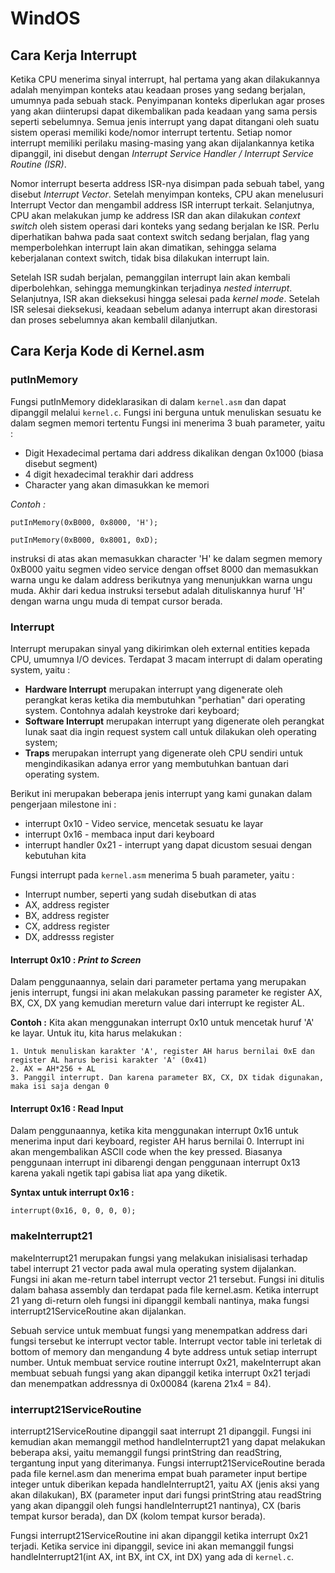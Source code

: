 # WindOS

## Cara Kerja Interrupt
Ketika CPU menerima sinyal interrupt, hal pertama yang akan dilakukannya adalah menyimpan konteks atau keadaan proses yang sedang berjalan, umumnya pada sebuah stack. Penyimpanan konteks diperlukan agar proses yang akan diinterupsi dapat dikembalikan pada keadaan yang sama persis seperti sebelumnya. Semua jenis interrupt yang dapat ditangani oleh suatu sistem operasi memiliki kode/nomor interrupt tertentu. Setiap nomor interrupt memiliki perilaku masing-masing yang akan dijalankannya ketika dipanggil, ini disebut dengan *Interrupt Service Handler / Interrupt Service Routine (ISR)*.

Nomor interrupt beserta address ISR-nya disimpan pada sebuah tabel, yang disebut *Interrupt Vector*. Setelah menyimpan konteks, CPU akan menelusuri Interrupt Vector dan mengambil address ISR interrupt terkait. Selanjutnya, CPU akan melakukan jump ke address ISR dan akan dilakukan *context switch* oleh sistem operasi dari konteks yang sedang berjalan ke ISR. Perlu diperhatikan bahwa pada saat context switch sedang berjalan, flag yang memperbolehkan interrupt lain akan dimatikan, sehingga selama keberjalanan context switch, tidak bisa dilakukan interrupt lain. 

Setelah ISR sudah berjalan, pemanggilan interrupt lain akan kembali diperbolehkan, sehingga memungkinkan terjadinya *nested interrupt*. Selanjutnya, ISR akan dieksekusi hingga selesai pada *kernel mode*. Setelah ISR selesai dieksekusi, keadaan sebelum adanya interrupt akan direstorasi dan proses sebelumnya akan kembalil dilanjutkan. 

## Cara Kerja Kode di Kernel.asm

### putInMemory

Fungsi putInMemory dideklarasikan di dalam `kernel.asm` dan dapat dipanggil melalui `kernel.c`. Fungsi ini berguna untuk menuliskan sesuatu ke dalam segmen memori tertentu
Fungsi ini menerima 3 buah parameter, yaitu :
- Digit Hexadecimal pertama dari address dikalikan dengan 0x1000 (biasa disebut segment)
- 4 digit hexadecimal terakhir dari address
- Character yang akan dimasukkan ke memori

*Contoh :*
```
putInMemory(0xB000, 0x8000, 'H');

putInMemory(0xB000, 0x8001, 0xD);
```
instruksi di atas akan memasukkan character 'H' ke dalam segmen memory 0xB000 yaitu segmen video service dengan offset 8000 dan memasukkan warna ungu ke dalam address berikutnya
yang menunjukkan warna ungu muda. Akhir dari kedua instruksi tersebut adalah dituliskannya huruf 'H' dengan warna ungu muda di tempat cursor berada.

### Interrupt

Interrupt merupakan sinyal yang dikirimkan oleh external entities kepada CPU, umumnya I/O devices. Terdapat 3 macam interrupt di dalam operating system, yaitu :
- **Hardware Interrupt** merupakan interrupt yang digenerate oleh perangkat keras ketika dia membutuhkan "perhatian" dari operating system. Contohnya adalah keystroke dari keyboard;
- **Software Interrupt** merupakan interrupt yang digenerate oleh perangkat lunak saat dia ingin request system call untuk dilakukan oleh operating system;
- **Traps** merupakan interrupt yang digenerate oleh CPU sendiri untuk mengindikasikan adanya error yang membutuhkan bantuan dari operating system.

Berikut ini merupakan beberapa jenis interrupt yang kami gunakan dalam pengerjaan milestone ini :
- interrupt 0x10 -  Video service, mencetak sesuatu ke layar
- interrupt 0x16 - membaca input dari keyboard
- interrupt handler 0x21 - interrupt yang dapat dicustom sesuai dengan kebutuhan kita

Fungsi interrupt pada `kernel.asm` menerima 5 buah parameter, yaitu :
- Interrupt number, seperti yang sudah disebutkan di atas
- AX, address register
- BX, address register
- CX, address register
- DX, addresss register

#### Interrupt 0x10 : *Print to Screen*

Dalam penggunaannya, selain dari parameter pertama yang merupakan jenis interrupt, fungsi ini akan melakukan passing parameter ke register AX, BX, CX, DX yang kemudian mereturn value dari interrupt ke register AL.

**Contoh :**
Kita akan menggunakan interrupt 0x10 untuk mencetak huruf 'A' ke layar. Untuk itu, kita harus melakukan :
```
1. Untuk menuliskan karakter 'A', register AH harus bernilai 0xE dan register AL harus berisi karakter 'A' (0x41)
2. AX = AH*256 + AL
3. Panggil interrupt. Dan karena parameter BX, CX, DX tidak digunakan, maka isi saja dengan 0

```

#### Interrupt 0x16 : Read Input

Dalam penggunaannya, ketika kita menggunakan interrupt 0x16 untuk menerima input dari keyboard, register AH harus bernilai 0. Interrupt ini akan mengembalikan ASCII code when the key pressed. Biasanya penggunaan interrupt ini dibarengi dengan penggunaan interrupt 0x13 karena yakali ngetik tapi gabisa liat apa yang diketik.

**Syntax untuk interrupt 0x16 :**
```
interrupt(0x16, 0, 0, 0, 0);
```

### makeInterrupt21

makeInterrupt21 merupakan fungsi yang melakukan inisialisasi terhadap tabel interrupt 21 vector pada awal mula operating system dijalankan. Fungsi ini akan me-return tabel interrupt vector 21 tersebut. Fungsi ini ditulis dalam bahasa assembly dan terdapat pada file kernel.asm. Ketika interrupt 21 yang di-return oleh fungsi ini dipanggil kembali nantinya, maka fungsi interrupt21ServiceRoutine akan dijalankan.

Sebuah service untuk membuat fungsi yang menempatkan address dari fungsi tersebut ke interrupt vector table. Interrupt vector table ini terletak di bottom of memory dan mengandung 4 byte address untuk setiap interrupt number. Untuk membuat service routine interrupt 0x21, makeInterrupt akan membuat sebuah fungsi yang akan dipanggil ketika interrupt 0x21 terjadi dan menempatkan addressnya di 0x00084 (karena 21x4 = 84).

### interrupt21ServiceRoutine

interrupt21ServiceRoutine dipanggil saat interrupt 21 dipanggil. Fungsi ini kemudian akan memanggil method handleInterrupt21 yang dapat melakukan beberapa aksi, yaitu memanggil fungsi printString dan readString, tergantung input yang diterimanya. Fungsi interrupt21ServiceRoutine berada pada file kernel.asm dan menerima empat buah parameter input bertipe integer untuk diberikan kepada handleInterrupt21, yaitu AX (jenis aksi yang akan dilakukan), BX (parameter input dari fungsi printString atau readString yang akan dipanggil oleh fungsi handleInterrupt21 nantinya), CX (baris tempat kursor berada), dan DX (kolom tempat kursor berada).

Fungsi interrupt21ServiceRoutine ini akan dipanggil ketika interrupt 0x21 terjadi. Ketika service ini dipanggil, sevice ini akan memanggil fungsi handleInterrupt21(int AX, int BX, int CX, int DX) yang ada di `kernel.c`.
